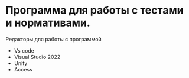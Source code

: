 # Программа для работы с тестами и нормативами.

Редакторы для работы с программой
 - Vs code
 - Visual Studio 2022
 - Unity
 - Access
 

